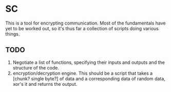 # SC
This is a tool for encrypting communication.  Most of the fundamentals have yet to be worked out, so it's thus far a collection of scripts doing various things.

## TODO
1) Negotiate a list of functions, specifying their inputs and outputs and the structure of the code.
2) encryption/decryption engine.  This should be a script that takes a [chunk? single byte?] of data and a corresponding data of random data, xor's it and returns the output.
